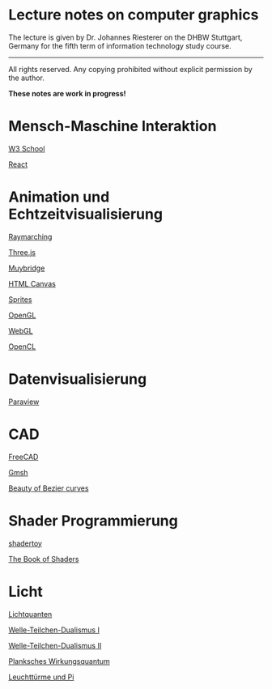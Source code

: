 
# Lecture notes on computer graphics

The lecture is given by Dr. Johannes Riesterer on the DHBW Stuttgart, Germany 
for the fifth term of information technology study course.

* * * * *

All rights reserved. Any copying prohibited without explicit permission by the 
author.

**These notes are work in progress!**

# Mensch-Maschine Interaktion
[W3 School](https://www.w3schools.com/)

[React](https://reactjs.org/)

# Animation und Echtzeitvisualisierung
[Raymarching](https://reindernijhoff.net/2017/07/raymarching-distance-fields/)

[Three.js](https://threejs.org/)

[Muybridge](https://de.wikipedia.org/wiki/Eadweard_Muybridge)

[HTML Canvas](https://www.w3schools.com/html/html5_canvas.asp)

[Sprites](https://de.wikipedia.org/wiki/Sprite_(Computergrafik))

[OpenGL](https://www.khronos.org/opengl/)

[WebGL](https://www.khronos.org/webgl/)

[OpenCL](https://www.khronos.org/opencl/)



# Datenvisualisierung
[Paraview](https://www.paraview.org/)


# CAD
[FreeCAD](https://www.freecadweb.org/)

[Gmsh](https://gmsh.info/)

[Beauty of Bezier curves](https://www.youtube.com/watch?v=aVwxzDHniEw&list=PLnQX-jgAF5pTkwtUuVpqS5tuWmJ-6ZM-Z&index=2)

# Shader Programmierung
[shadertoy](https://www.shadertoy.com/)

[The Book of Shaders](https://thebookofshaders.com/)

# Licht
[Lichtquanten](https://www.youtube.com/watch?v=7fLFOgSVFJM)

[Welle-Teilchen-Dualismus I](https://www.youtube.com/watch?v=7BV0Fs4eM0I)

[Welle-Teilchen-Dualismus II](https://www.youtube.com/watch?v=BtgNrFU4kgg)

[Planksches Wirkungsquantum](https://youtu.be/kvrsbepx7Wo)

[Leuchttürme und Pi](https://www.youtube.com/watch?v=d-o3eB9sfls)
